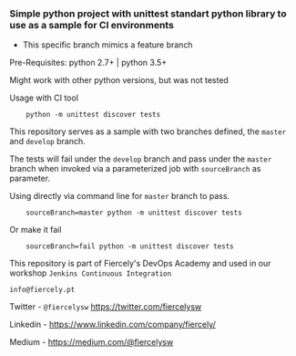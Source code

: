 ### Simple python project with unittest standart python library to use as a sample for CI environments

- This specific branch mimics a feature branch



Pre-Requisites:
    python 2.7+ | python 3.5+

Might work with other python versions, but was not tested

Usage with CI tool

```
    python -m unittest discover tests
```

This repository serves as a sample with two branches defined, the `master` and `develop` branch.

The tests will fail under the `develop` branch and pass under the `master` branch when invoked via a parameterized job with `sourceBranch` as parameter.

Using directly via command line for `master` branch to pass.

```
    sourceBranch=master python -m unittest discover tests
```
Or make it fail

```
    sourceBranch=fail python -m unittest discover tests
```

This repository is part of Fiercely's DevOps Academy and used in our workshop `Jenkins Continuous Integration`

`info@fiercely.pt`

Twitter - `@fiercelysw` https://twitter.com/fiercelysw

Linkedin - https://www.linkedin.com/company/fiercely/

Medium - https://medium.com/@fiercelysw
